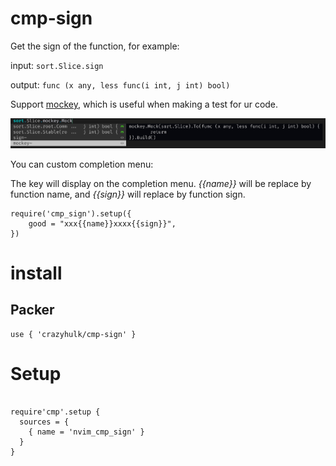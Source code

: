 # cmp-sign

Get the sign of the function, for example:

input:
`sort.Slice.sign`

output:
`func (x any, less func(i int, j int) bool)`


Support [mockey](https://github.com/bytedance/mockey), which is useful when making a test for ur code. 

![mockey](./mockey.jpg)

You can custom completion menu:

The key will display on the completion menu.
*{{name}}* will be replace by function name, and *{{sign}}* will replace by function sign.

```
require('cmp_sign').setup({
	good = "xxx{{name}}xxxx{{sign}}",
})
```

# install

## Packer
```
use { 'crazyhulk/cmp-sign' }
```

# Setup

```

require'cmp'.setup {
  sources = {
    { name = 'nvim_cmp_sign' }
  }
}
```
